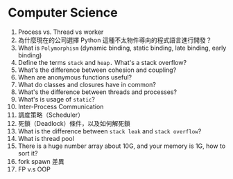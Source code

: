 # Computer Science

1. Process vs. Thread vs worker
2. 為什麼現在的公司選擇 Python 這種不太物件導向的程式語言進行開發？
3. What is `Polymorphism` (dynamic binding, static binding, late binding, early binding)
4. Define the terms `stack` and `heap.` What's a stack overflow?
5. What's the difference between cohesion and coupling?
6. When are anonymous functions useful?
7. What do classes and closures have in common?
8. What's the difference between threads and processes?
9. What's is usage of `static`?
10. Inter-Process Communication
11. 調度策略（Scheduler）
12. 死鎖（Deadlock）條件，以及如何解死鎖
13. What is the difference between `stack leak` and `stack overflow`?
14. What is thread pool
15. There is a huge number array about 10G, and your memory is 1G, how to sort it?
16. fork spawn 差異
17. FP v.s OOP